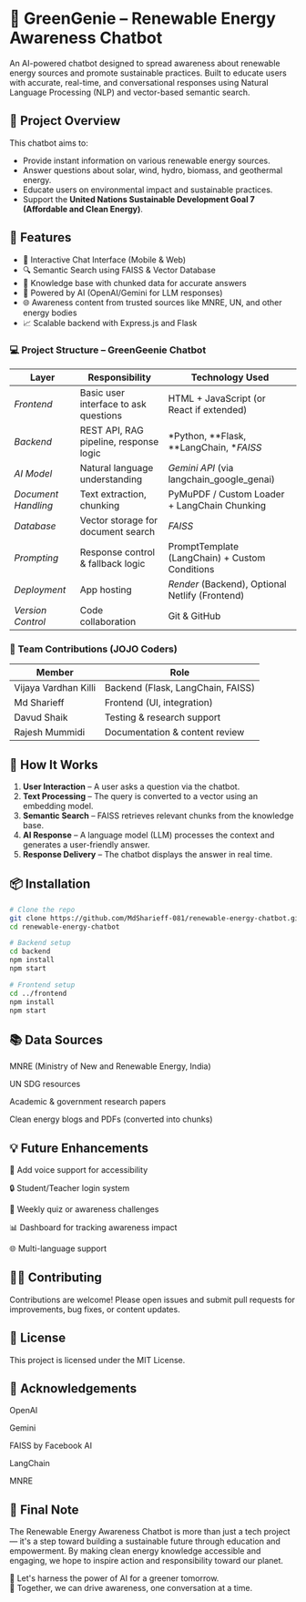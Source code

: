 # 🌱 GreenGenie – Renewable Energy Awareness Chatbot


An AI-powered chatbot designed to spread awareness about renewable energy sources and promote sustainable practices. Built to educate users with accurate, real-time, and conversational responses using Natural Language Processing (NLP) and vector-based semantic search.

## 🚀 Project Overview

This chatbot aims to:
- Provide instant information on various renewable energy sources.
- Answer questions about solar, wind, hydro, biomass, and geothermal energy.
- Educate users on environmental impact and sustainable practices.
- Support the **United Nations Sustainable Development Goal 7 (Affordable and Clean Energy)**.

## 🧠 Features

- 💬 Interactive Chat Interface (Mobile & Web)
- 🔍 Semantic Search using FAISS & Vector Database
- 📄 Knowledge base with chunked data for accurate answers
- 🤖 Powered by AI (OpenAI/Gemini for LLM responses)
- 🌐 Awareness content from trusted sources like MNRE, UN, and other energy bodies
- 📈 Scalable backend with Express.js and Flask


### 💻 Project Structure – GreenGeenie Chatbot

| Layer                 | Responsibility                         | Technology Used                                   |
| --------------------- | -------------------------------------- | ------------------------------------------------- |
| *Frontend*          | Basic user interface to ask questions  | HTML + JavaScript (or React if extended)          |
| *Backend*           | REST API, RAG pipeline, response logic | *Python, **Flask, **LangChain, **FAISS*   |
| *AI Model*          | Natural language understanding         | *Gemini API* (via langchain_google_genai)     |
| *Document Handling* | Text extraction, chunking              | PyMuPDF / Custom Loader + LangChain Chunking      |
| *Database*          | Vector storage for document search     | *FAISS*                                         |
| *Prompting*         | Response control & fallback logic      | PromptTemplate (LangChain) + Custom Conditions    |
| *Deployment*        | App hosting                            | *Render* (Backend), Optional Netlify (Frontend) |
| *Version Control*   | Code collaboration                     | Git & GitHub                                      |



### 👥 Team Contributions (JOJO Coders)

| Member               | Role                              |
| -------------------- | --------------------------------- |
| Vijaya Vardhan Killi | Backend (Flask, LangChain, FAISS) |
| Md Sharieff          | Frontend (UI, integration)        |
| Davud Shaik          | Testing & research support        |
| Rajesh Mummidi       | Documentation & content review    |


## 🧩 How It Works

1. **User Interaction** – A user asks a question via the chatbot.
2. **Text Processing** – The query is converted to a vector using an embedding model.
3. **Semantic Search** – FAISS retrieves relevant chunks from the knowledge base.
4. **AI Response** – A language model (LLM) processes the context and generates a user-friendly answer.
5. **Response Delivery** – The chatbot displays the answer in real time.


## 📦 Installation

```bash
# Clone the repo
git clone https://github.com/MdSharieff-081/renewable-energy-chatbot.git
cd renewable-energy-chatbot

# Backend setup
cd backend
npm install
npm start

# Frontend setup
cd ../frontend
npm install
npm start

```

## 📚 Data Sources

MNRE (Ministry of New and Renewable Energy, India)

UN SDG resources

Academic & government research papers

Clean energy blogs and PDFs (converted into chunks)



## 💡 Future Enhancements

📲 Add voice support for accessibility

🔒 Student/Teacher login system

🧾 Weekly quiz or awareness challenges

📊 Dashboard for tracking awareness impact

🌐 Multi-language support



## 🧑‍💻 Contributing

Contributions are welcome! Please open issues and submit pull requests for improvements, bug fixes, or content updates.


## 📜 License

This project is licensed under the MIT License.


## 🙌 Acknowledgements

OpenAI

Gemini

FAISS by Facebook AI

LangChain

MNRE


## 🌟 Final Note

The Renewable Energy Awareness Chatbot is more than just a tech project — it's a step toward building a sustainable future through education and empowerment. By making clean energy knowledge accessible and engaging, we hope to inspire action and responsibility toward our planet.

🔋 Let's harness the power of AI for a greener tomorrow.  
🤝 Together, we can drive awareness, one conversation at a time.








